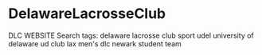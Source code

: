 # DelawareLacrosseClub
DLC WEBSITE
Search tags:
delaware lacrosse club sport udel university of delaware ud club lax men's dlc newark student team
